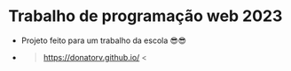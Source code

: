 # Trabalho de programação web 2023

- Projeto feito para um trabalho da escola 😎😎
- > https://donatorv.github.io/ <
